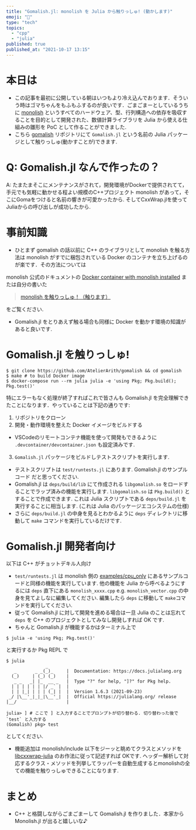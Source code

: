 ```yaml
---
title: "Gomalish.jl: monolish を Julia から触りっしゅ! (動かします)"
emoji: "🎲"
type: "tech"
topics:
  - "cpp"
  - "julia"
published: true
published_at: "2021-10-17 13:15"
---
```


# 本日は

- この記事を最初に公開している朝はいつもより冷え込んでおります．そういう時はゴマちゃんをもふもふするのが良いです．ごまごまーとしているうちに [monolish](https://github.com/ricosjp/monolish) というすべてのハードウェア、型、行列構造への依存を吸収することを目的として開発された、数値計算ライブラリを Julia から使える仕組みの雛形を PoC として作ることができました.
- こちら [gomalish](https://github.com/AtelierArith/gomalish) リポジトリにて `Gomalish.jl` という名前の Julia パッケージとして触りっしゅ(動かすことが)できます.

# Q: Gomalish.jl なんで作ったの？
A: たまたまそこにメンテナンスがされて，開発環境がDockerで提供されてて，手元でも気軽に動かせる程よい規模のC++プロジェクト monolish があって，そこにGomaをつけると名前の響きが可愛かったから. そしてCxxWrap.jlを使ってJuliaからの呼び出しが成功したから.

# 事前知識

- ひとまず gomalish の話以前に C++ のライブラリとして monolish を触る方法は monolish がすでに梱包されている Docker のコンテナを立ち上げるのが楽です．その方法については

monolish 公式のドキュメントの [Docker container with monolish installed](https://ricosjp.github.io/monolish/master/d6/d6f/monolish_docker.html) または自分の書いた

> [monolish を触りっしゅ！（触ります）](https://zenn.dev/terasakisatoshi/articles/9eab57065ed2fa)

をご覧ください.

- Gomalish.jl をとりあえず触る場合も同様に Docker を動かす環境の知識があると良いです.

# Gomalish.jl を触りっしゅ!

```console
$ git clone https://github.com/AtelierArith/gomalish && cd gomalish
$ make # to build Docker image
$ docker-compose run --rm julia julia -e 'using Pkg; Pkg.build(); Pkg.test()'
```

特にエラーもなく処理が終了すればこれで皆さんも Gomalish.jl を完全理解できたことになります．やっていることは下記の通りです:

1. リポジトリをクローン
2. 開発・動作環境を整えた Docker イメージをビルドする
  - VSCodeのリモートコンテナ機能を使って開発もできるように `.devcontainer/devcontainer.json` も設定済みです.
3. `Gomalish.jl` パッケージをビルドしテストスクリプトを実行します.
  - テストスクリプトは `test/runtests.jl` にあります. Gomalish.jl のサンプルコード
だと思ってください.
  - Gomalish.jl は `deps/build/lib` にて作成される `libgomalish.so` をロードすることでラップ済みの機能を実行します. `libgomalish.so` は `Pkg.build()` とすることで作成できます. これは Julia スクリプトである `deps/build.jl` を実行することに相当します. (これは Julia のパッケージエコシステムの仕様)
  - さらに `deps/build.jl` の中身を見るとわかるように `deps` ディレクトリに移動して `make` コマンドを実行しているだけです.

# Gomalish.jl 開発者向け

以下は C++ がチョットデキル人向け

- `test/runtests.jl` は monolish 側の [examples/cpu_only](https://github.com/ricosjp/monolish/tree/master/examples/cpu_only) にあるサンプルコードと同様の機能を実行しています. 他の機能を Julia から呼べるようにするには `deps` 直下にある `monolish_xxxx.cpp` e.g. `monolish_vector.cpp` の中身を見てよしなに編集してください. 編集したら `deps` に移動して `make`コマンドを実行してください.
- 従って Gomalish.jl に対して開発を進める場合は一旦 Julia のことは忘れて `deps` を C++ のプロジェクトとしてみなし開発しすれば OK です.
- ちゃんと Gomalish.jl が機能するかはターミナル上で

```console
$ julia -e 'using Pkg; Pkg.test()'
```

と実行するか Pkg REPL で

```console
$ julia
               _
   _       _ _(_)_     |  Documentation: https://docs.julialang.org
  (_)     | (_) (_)    |
   _ _   _| |_  __ _   |  Type "?" for help, "]?" for Pkg help.
  | | | | | | |/ _` |  |
  | | |_| | | | (_| |  |  Version 1.6.3 (2021-09-23)
 _/ |\__'_|_|_|\__'_|  |  Official https://julialang.org/ release
|__/                   |

julia> ] # ここで ] と入力することでプロンプトが切り替わる. 切り替わった後で `test` と入力する
(Gomalish) pkg> test
```

としてください.

- 機能追加は monolish/include 以下をジーッと眺めてクラスとメソッドを [libcxxwrap-julia](https://github.com/JuliaInterop/libcxxwrap-julia) のお作法に従って記述すれば OKです. ヘッダー解析して対応するクラス・メソッドを列挙してラッパーを自動生成するとmonolishの全ての機能を触りっしゅできることになります.

# まとめ

- C++ と格闘しながらごまごまーして Gomalish.jl を作りました．本家から Monolish.jl が出ると嬉しいな♪